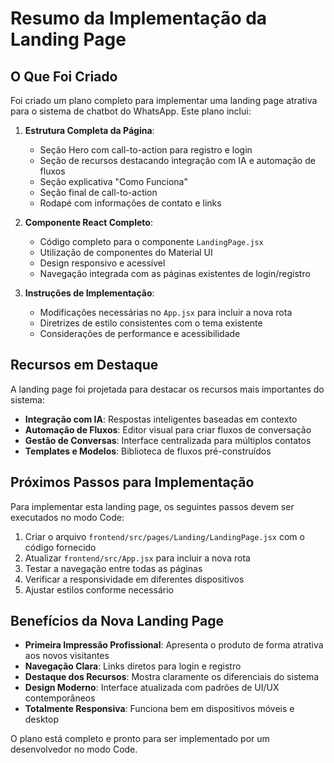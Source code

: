 # Resumo da Implementação da Landing Page

## O Que Foi Criado

Foi criado um plano completo para implementar uma landing page atrativa para o sistema de chatbot do WhatsApp. Este plano inclui:

1. **Estrutura Completa da Página**:
   - Seção Hero com call-to-action para registro e login
   - Seção de recursos destacando integração com IA e automação de fluxos
   - Seção explicativa "Como Funciona"
   - Seção final de call-to-action
   - Rodapé com informações de contato e links

2. **Componente React Completo**:
   - Código completo para o componente `LandingPage.jsx`
   - Utilização de componentes do Material UI
   - Design responsivo e acessível
   - Navegação integrada com as páginas existentes de login/registro

3. **Instruções de Implementação**:
   - Modificações necessárias no `App.jsx` para incluir a nova rota
   - Diretrizes de estilo consistentes com o tema existente
   - Considerações de performance e acessibilidade

## Recursos em Destaque

A landing page foi projetada para destacar os recursos mais importantes do sistema:

- **Integração com IA**: Respostas inteligentes baseadas em contexto
- **Automação de Fluxos**: Editor visual para criar fluxos de conversação
- **Gestão de Conversas**: Interface centralizada para múltiplos contatos
- **Templates e Modelos**: Biblioteca de fluxos pré-construídos

## Próximos Passos para Implementação

Para implementar esta landing page, os seguintes passos devem ser executados no modo Code:

1. Criar o arquivo `frontend/src/pages/Landing/LandingPage.jsx` com o código fornecido
2. Atualizar `frontend/src/App.jsx` para incluir a nova rota
3. Testar a navegação entre todas as páginas
4. Verificar a responsividade em diferentes dispositivos
5. Ajustar estilos conforme necessário

## Benefícios da Nova Landing Page

- **Primeira Impressão Profissional**: Apresenta o produto de forma atrativa aos novos visitantes
- **Navegação Clara**: Links diretos para login e registro
- **Destaque dos Recursos**: Mostra claramente os diferenciais do sistema
- **Design Moderno**: Interface atualizada com padrões de UI/UX contemporâneos
- **Totalmente Responsiva**: Funciona bem em dispositivos móveis e desktop

O plano está completo e pronto para ser implementado por um desenvolvedor no modo Code.